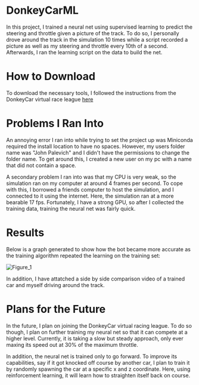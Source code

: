 # DonkeyCarML
  In this project, I trained a neural net using supervised learning to predict the steering and throttle given a picture of the track. To do so, I personally drove around the track in the simulation 10 times while a script recorded a picture as well as my steering and throttle every 10th of a second. Afterwards, I ran the learning script on the data to build the net.
# How to Download
  To download the necessary tools, I followed the instructions from the DonkeyCar virtual race league [here](https://docs.donkeycar.com/guide/simulator/) 
# Problems I Ran Into
  An annoying error I ran into while trying to set the project up was Miniconda required the install location to have no spaces. However, my users folder name was "John Palevich" and I didn't have the permissions to change the folder name. To get around this, I created a new user on my pc with a name that did not contain a space. <p>
  A secondary problem I ran into was that my CPU is very weak, so the simulation ran on my computer at around 4 frames per second. To cope with this, I borrowed a friends computer to host the simulation, and I connected to it using the internet. Here, the simulation ran at a more bearable 17 fps. Fortunately, I have a strong GPU, so after I collected the training data, training the neural net was fairly quick.

# Results
  Below is a graph generated to show how the bot became more accurate as the training algorithm repeated the learning on the training set: <p>
![Figure_1](https://user-images.githubusercontent.com/22034172/81135882-b0fe6e80-8f0e-11ea-9470-2abfccb8df11.png)
<p>
  In addition, I have attatched a side by side comparison video of a trained car and myself driving around the track. 

# Plans for the Future
  In the future, I plan on joining the DonkeyCar virtual racing league. To do so though, I plan on further training my neural net so that it can compete at a higher level. Currently, it is taking a slow but steady approach, only ever maxing its speed out at 30% of the maximum throttle. <p>
   In addition, the neural net is trained only to go forward. To improve its capabilities, say if it got knocked off course by another car, I plan to train it by randomly spawning the car at a specific x and z coordinate. Here, using reinforcement learning, it will learn how to straighten itself back on course.
